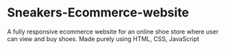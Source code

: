 # Sneakers-Ecommerce-website
A fully responsive ecommerce website for an online shoe store where user can view and buy shoes. Made purely using HTML, CSS, JavaScript
